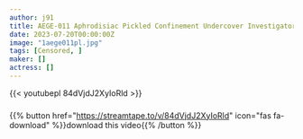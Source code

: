 ```yaml
---
author: j91
title: AEGE-011 Aphrodisiac Pickled Confinement Undercover Investigator S&M Brainwashing A Big Boobed Woman Who Is Brave! Waka Misono
date: 2023-07-20T00:00:00Z
image: "1aege011pl.jpg"
tags: [Censored, ]
maker: []
actress: []
---
```



{{< youtubepl 84dVjdJ2XyIoRld >}}
###

{{% button href="https://streamtape.to/v/84dVjdJ2XyIoRld" icon="fas fa-download" %}}download this video{{% /button %}}

